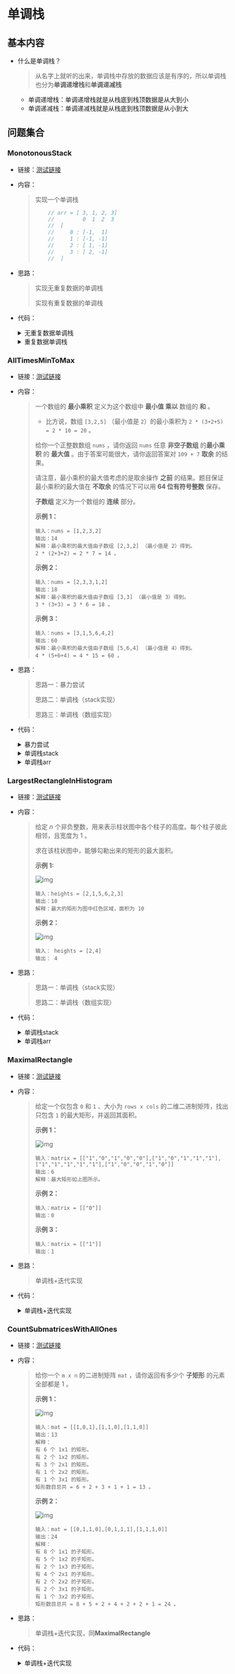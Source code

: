# 单调栈

## 基本内容

- 什么是单调栈？

  > 从名字上就听的出来，单调栈中存放的数据应该是有序的，所以单调栈也分为**单调递增栈**和**单调递减栈**

  - 单调递增栈：单调递增栈就是从栈底到栈顶数据是从大到小
  - 单调递减栈：单调递减栈就是从栈底到栈顶数据是从小到大


## 问题集合

### MonotonousStack

- 链接：<a href="https://github.com/xtpyip/blog-alogrithm/blob/main/alogrithm/src/main/java/blog/wstx/class25/Code01_MonotonousStack.java">测试链接</a>

- 内容：

  > 实现一个单调栈
  >
  > ```java
  >     // arr = [ 3, 1, 2, 3]
  >     //         0  1  2  3
  >     //  [
  >     //     0 : [-1,  1]
  >     //     1 : [-1, -1]
  >     //     2 : [ 1, -1]
  >     //     3 : [ 2, -1]
  >     //  ]
  > ```

- 思路：

  > 实现无重复数据的单调栈
  >
  > 实现有重复数据的单调栈
  
- 代码：

  <details>
  <summary>无重复数据单调栈</summary>
  <p> - 单调栈</p>
  <pre><code>	public static int[][] getNearLessNoRepeat(int[] arr) {  // 无重复数据的单调栈
          // res[i][0]为 > arr[i] 的左侧下标，不存在则为-1
          // res[i][1]为 > arr[i] 的右侧下标，不存在则为-1
          int[][] res = new int[arr.length][2];
          // 存储下标
          Stack<Integer> stack = new Stack<Integer>();
          for (int i = 0; i < arr.length; i++) {
              while (!stack.isEmpty() && arr[stack.peek()] > arr[i]){
                  Integer index = stack.pop();
                  res[index][0] = stack.isEmpty() ? -1 : stack.peek();
                  res[index][1] = i;
              }
              stack.push(i);
          }
          // 还有元素未出栈,则剩余的元素的右全为-1
          while (!stack.isEmpty()) {
              Integer cur = stack.pop();
              res[cur][0] = stack.isEmpty() ? -1 : stack.peek();
              res[cur][1] = -1;
          }
          return res;
      }</code>  </pre>
  </details>
  
  <details>
  <summary>重复数据单调栈</summary>
  <p> - 单调栈</p>
  <pre><code>	// 存在重复值时
      public static int[][] getNearLess(int[] arr) {
          int[][] res = new int[arr.length][2];
          Stack<List<Integer>> stack = new Stack<>();
          for (int i = 0; i < arr.length; i++) {
              while (!stack.isEmpty() && arr[stack.peek().get(0)] > arr[i]) {
                  List<Integer> popValue = stack.pop();
                  for (int j = 0; j < popValue.size(); j++) {
                      Integer index = popValue.get(j);
                      res[index][0] = stack.isEmpty() ? -1 : stack.peek().get(stack.peek().size()-1);
                      res[index][1] = i;
                  }
              }
              if(!stack.isEmpty() && arr[i] == arr[stack.peek().get(0)]){
                  stack.peek().add(i);
              }else{
                  ArrayList<Integer> next = new ArrayList<>();
                  next.add(i);
                  stack.push(next);
              }
          }
          while (!stack.isEmpty()) {
              List<Integer> popValue = stack.pop();
              for (int j = 0; j < popValue.size(); j++) {
                  Integer index = popValue.get(j);
                  res[index][0] = stack.isEmpty() ? -1 : stack.peek().get(stack.peek().size()-1);
                  res[index][1] = -1;
              }
          }
          return res;
      }</code>  </pre>
  </details>

### AllTimesMinToMax

- 链接：<a href="https://leetcode.cn/problems/maximum-subarray-min-product/description/">测试链接</a>

- 内容：

  > 一个数组的 **最小乘积** 定义为这个数组中 **最小值** **乘以** 数组的 **和** 。
  >
  > - 比方说，数组 `[3,2,5]` （最小值是 `2`）的最小乘积为 `2 * (3+2+5) = 2 * 10 = 20` 。
  >
  > 给你一个正整数数组 `nums` ，请你返回 `nums` 任意 **非空子数组** 的**最小乘积** 的 **最大值** 。由于答案可能很大，请你返回答案对 `109 + 7` **取余** 的结果。
  >
  > 请注意，最小乘积的最大值考虑的是取余操作 **之前** 的结果。题目保证最小乘积的最大值在 **不取余** 的情况下可以用 **64 位有符号整数** 保存。
  >
  > **子数组** 定义为一个数组的 **连续** 部分。
  >
  > **示例 1：**
  >
  > ```
  > 输入：nums = [1,2,3,2]
  > 输出：14
  > 解释：最小乘积的最大值由子数组 [2,3,2] （最小值是 2）得到。
  > 2 * (2+3+2) = 2 * 7 = 14 。
  > ```
  >
  > **示例 2：**
  >
  > ```
  > 输入：nums = [2,3,3,1,2]
  > 输出：18
  > 解释：最小乘积的最大值由子数组 [3,3] （最小值是 3）得到。
  > 3 * (3+3) = 3 * 6 = 18 。
  > ```
  >
  > **示例 3：**
  >
  > ```
  > 输入：nums = [3,1,5,6,4,2]
  > 输出：60
  > 解释：最小乘积的最大值由子数组 [5,6,4] （最小值是 4）得到。
  > 4 * (5+6+4) = 4 * 15 = 60 。
  > ```

- 思路：

  > 思路一：暴力尝试 
  >
  > 思路二：单调栈（stack实现）
  >
  > 思路三：单调栈（数组实现）

- 代码：

  <details>
  <summary>暴力尝试</summary>
  <p> - 最小乘积的最大值</p>
  <pre><code>	public static int max1(int[] arr) {
  		int max = Integer.MIN_VALUE;
  		for (int i = 0; i < arr.length; i++) {
  			for (int j = i; j < arr.length; j++) {
  				int minNum = Integer.MAX_VALUE;
  				int sum = 0;
  				for (int k = i; k <= j; k++) {
  					sum += arr[k];
  					minNum = Math.min(minNum, arr[k]);
  				}
  				max = Math.max(max, minNum * sum);
  			}
  		}
  		return max;
  	}</code>  </pre>
  </details>

  <details>
  <summary>单调栈stack</summary>
  <p> - 最小乘积的最大值</p>
  <pre><code>// 当值出栈时，我们可以得到其左右边界，及以此为最小值的最大范围
  	public static int max2(int[] arr) {
  		int ans = Integer.MIN_VALUE, n = arr.length;
  		int[] help = new int[n];
  		help[0] = arr[0];
  		for (int i = 1; i < n; i++) {
  			help[i] += help[i-1] + arr[i];
  		}
  		Stack<Integer> indexStack = new Stack<>();
  		for (int i = 0; i < n; i++) {
  			while (!indexStack.isEmpty() && arr[indexStack.peek()] >= arr[i]){
  				Integer j = indexStack.pop();
  				ans = Math.max(ans,(indexStack.isEmpty() ? help[i-1] : help[i-1] - help[indexStack.peek()]) * arr[j]);
  			}
  			indexStack.push(i);
  		}
  		while(!indexStack.isEmpty()){
  			Integer j = indexStack.pop();
  			ans = Math.max(ans,(indexStack.isEmpty() ? help[n-1] : help[n-1] - help[indexStack.peek()]) * arr[j]);
  		}
  		return ans;
  	}</code>  </pre>
  </details>

  <details>
  <summary>单调栈arr</summary>
  <p> - 最小乘积的最大值</p>
  <pre><code>public static int maxSumMinProduct(int[] arr) {
  		int size = arr.length;
  		long[] sums = new long[size];
  		sums[0] = arr[0];
  		for (int i = 1; i < size; i++) {
  			sums[i] = sums[i - 1] + arr[i];
  		}
  		long max = Long.MIN_VALUE;
  		int[] stack = new int[size];
  		int stackSize = 0;
  		for (int i = 0; i < size; i++) {
  			while (stackSize != 0 && arr[stack[stackSize - 1]] >= arr[i]) {
  				int j = stack[--stackSize];
  				max = Math.max(max,
  						(stackSize == 0 ? sums[i - 1] : (sums[i - 1] - sums[stack[stackSize - 1]])) * arr[j]);
  			}
  			stack[stackSize++] = i;
  		}
  		while (stackSize != 0) {
  			int j = stack[--stackSize];
  			max = Math.max(max,
  					(stackSize == 0 ? sums[size - 1] : (sums[size - 1] - sums[stack[stackSize - 1]])) * arr[j]);
  		}
  		return (int) (max % 1000000007);
  	}</code>  </pre>
  </details>

### LargestRectangleInHistogram

- 链接：<a href="https://leetcode.cn/problems/largest-rectangle-in-histogram/description/">测试链接</a>

- 内容：

  > 给定 *n* 个非负整数，用来表示柱状图中各个柱子的高度。每个柱子彼此相邻，且宽度为 1 。
  >
  > 求在该柱状图中，能够勾勒出来的矩形的最大面积。
  >
  > **示例 1:**
  >
  > ![img](https://assets.leetcode.com/uploads/2021/01/04/histogram.jpg)
  >
  > ```
  > 输入：heights = [2,1,5,6,2,3]
  > 输出：10
  > 解释：最大的矩形为图中红色区域，面积为 10
  > ```
  >
  > **示例 2：**
  >
  > ![img](https://assets.leetcode.com/uploads/2021/01/04/histogram-1.jpg)
  >
  > ```
  > 输入： heights = [2,4]
  > 输出： 4
  > ```

- 思路：

  > 思路一：单调栈（stack实现）
  >
  > 思路二：单调栈（数组实现）

- 代码：

  <details>
  <summary>单调栈stack</summary>
  <p> - 矩形的最大面积</p>
  <pre><code>	public static int largestRectangleArea1(int[] height) {
  		if (height == null || height.length == 0) {
  			return 0;
  		}
  		int maxArea = 0;
  		Stack<Integer> stack = new Stack<Integer>();
  		for (int i = 0; i < height.length; i++) {
  			while (!stack.isEmpty() && height[i] <= height[stack.peek()]) {
  				int j = stack.pop();
  				int k = stack.isEmpty() ? -1 : stack.peek();
  				int curArea = (i - k - 1) * height[j];
  				maxArea = Math.max(maxArea, curArea);
  			}
  			stack.push(i);
  		}
  		while (!stack.isEmpty()) {
  			int j = stack.pop();
  			int k = stack.isEmpty() ? -1 : stack.peek();
  			int curArea = (height.length - k - 1) * height[j];
  			maxArea = Math.max(maxArea, curArea);
  		}
  		return maxArea;
  	}</code>  </pre>
  </details>

  <details>
  <summary>单调栈arr</summary>
  <p> - 矩形的最大面积</p>
  <pre><code>public static int largestRectangleArea2(int[] height) {
  		if (height == null || height.length == 0) {
  			return 0;
  		}
  		int N = height.length;
  		int[] stack = new int[N];
  		int si = -1;
  		int maxArea = 0;
  		for (int i = 0; i < height.length; i++) {
  			while (si != -1 && height[i] <= height[stack[si]]) {
  				int j = stack[si--];
  				int k = si == -1 ? -1 : stack[si];
  				int curArea = (i - k - 1) * height[j];
  				maxArea = Math.max(maxArea, curArea);
  			}
  			stack[++si] = i;
  		}
  		while (si != -1) {
  			int j = stack[si--];
  			int k = si == -1 ? -1 : stack[si];
  			int curArea = (height.length - k - 1) * height[j];
  			maxArea = Math.max(maxArea, curArea);
  		}
  		return maxArea;
  	}</code>  </pre>
  </details>

### MaximalRectangle

- 链接：<a href="https://leetcode.cn/problems/maximal-rectangle/description/">测试链接</a>

- 内容：

  > 给定一个仅包含 `0` 和 `1` 、大小为 `rows x cols` 的二维二进制矩阵，找出只包含 `1` 的最大矩形，并返回其面积。
  >
  > **示例 1：**
  >
  > ![img](https://pic.leetcode.cn/1722912576-boIxpm-image.png)
  >
  > ```
  > 输入：matrix = [["1","0","1","0","0"],["1","0","1","1","1"],["1","1","1","1","1"],["1","0","0","1","0"]]
  > 输出：6
  > 解释：最大矩形如上图所示。
  > ```
  >
  > **示例 2：**
  >
  > ```
  > 输入：matrix = [["0"]]
  > 输出：0
  > ```
  >
  > **示例 3：**
  >
  > ```
  > 输入：matrix = [["1"]]
  > 输出：1
  > ```

- 思路：

  > 单调栈+迭代实现

- 代码：

  <details>
  <summary>单调栈+迭代实现</summary>
  <p> - 矩形的最大面积</p>
  <pre><code>public static int maximalRectangle(char[][] map) {
  		if (map == null || map.length == 0 || map[0].length == 0) return 0;
  		int maxArea = 0;
  		int m = map.length,n = map[0].length;
  		int[] height = new int[n];
  		for (int i = 0; i < m; i++) {
  			for (int j = 0; j < n; j++) {
  				height[j] = map[i][j] == '0' ? 0 : height[j] + 1;
  			}
  		    maxArea = Math.max(maxRecFromBottom(height),maxArea);
  		}
  		return maxArea;
  	}
  	// height是正方图数组
  	public static int maxRecFromBottom(int[] height) {
  		if (height == null || height.length == 0) {
  			return 0;
  		}
  		int maxArea = 0;
  		Stack<Integer> stack = new Stack<Integer>();
  		for (int i = 0; i < height.length; i++) {
  			while (!stack.isEmpty() && height[i] <= height[stack.peek()]) {
  				int j = stack.pop();
  				int k = stack.isEmpty() ? -1 : stack.peek();
  				int curArea = (i - k - 1) * height[j];
  				maxArea = Math.max(maxArea, curArea);
  			}
  			stack.push(i);
  		}
  		while (!stack.isEmpty()) {
  			int j = stack.pop();
  			int k = stack.isEmpty() ? -1 : stack.peek();
  			int curArea = (height.length - k - 1) * height[j];
  			maxArea = Math.max(maxArea, curArea);
  		}
  		return maxArea;
  	}</code>  </pre>
  </details>

### CountSubmatricesWithAllOnes

- 链接：<a href="https://leetcode.cn/problems/count-submatrices-with-all-ones/description/">测试链接</a>

- 内容：

  > 给你一个 `m x n` 的二进制矩阵 `mat` ，请你返回有多少个 **子矩形** 的元素全部都是 1 。
  >
  >  
  >
  > **示例 1：**
  >
  > ![img](https://assets.leetcode.com/uploads/2021/10/27/ones1-grid.jpg)
  >
  > ```
  > 输入：mat = [[1,0,1],[1,1,0],[1,1,0]]
  > 输出：13
  > 解释：
  > 有 6 个 1x1 的矩形。
  > 有 2 个 1x2 的矩形。
  > 有 3 个 2x1 的矩形。
  > 有 1 个 2x2 的矩形。
  > 有 1 个 3x1 的矩形。
  > 矩形数目总共 = 6 + 2 + 3 + 1 + 1 = 13 。
  > ```
  >
  > **示例 2：**
  >
  > ![img](https://assets.leetcode.com/uploads/2021/10/27/ones2-grid.jpg)
  >
  > ```
  > 输入：mat = [[0,1,1,0],[0,1,1,1],[1,1,1,0]]
  > 输出：24
  > 解释：
  > 有 8 个 1x1 的子矩形。
  > 有 5 个 1x2 的子矩形。
  > 有 2 个 1x3 的子矩形。
  > 有 4 个 2x1 的子矩形。
  > 有 2 个 2x2 的子矩形。
  > 有 2 个 3x1 的子矩形。
  > 有 1 个 3x2 的子矩形。
  > 矩形数目总共 = 8 + 5 + 2 + 4 + 2 + 2 + 1 = 24 。
  > ```

- 思路：

  > 单调栈+迭代实现，同**MaximalRectangle**

- 代码：

  <details>
  <summary>单调栈+迭代实现</summary>
  <p> - 子矩阵的数量</p>
  <pre><code>public static int numSubmat(int[][] mat) {
  		if (mat == null || mat.length == 0 || mat[0].length == 0) {
  			return 0;
  		}
  		int nums = 0;
  		int[] height = new int[mat[0].length];
  		for (int i = 0; i < mat.length; i++) {
  			for (int j = 0; j < mat[0].length; j++) {
  				height[j] = mat[i][j] == 0 ? 0 : height[j] + 1;
  			}
  			nums += countFromBottom(height);
  		}
  		return nums;

  	}
  	// 比如
  	//              1
  	//              1
  	//              1         1
  	//    1         1         1
  	//    1         1         1
  	//    1         1         1
  	//             
  	//    2  ....   6   ....  9
  	// 如上图，假设在6位置，1的高度为6
  	// 在6位置的左边，离6位置最近、且小于高度6的位置是2，2位置的高度是3
  	// 在6位置的右边，离6位置最近、且小于高度6的位置是9，9位置的高度是4
  	// 此时我们求什么？
  	// 1) 求在3~8范围上，必须以高度6作为高的矩形，有几个？
  	// 2) 求在3~8范围上，必须以高度5作为高的矩形，有几个？
  	// 也就是说，<=4的高度，一律不求
  	// 那么，1) 求必须以位置6的高度6作为高的矩形，有几个？
  	// 3..3  3..4  3..5  3..6  3..7  3..8
  	// 4..4  4..5  4..6  4..7  4..8
  	// 5..5  5..6  5..7  5..8
  	// 6..6  6..7  6..8
  	// 7..7  7..8
  	// 8..8
  	// 这么多！= 21 = (9 - 2 - 1) * (9 - 2) / 2
  	// 这就是任何一个数字从栈里弹出的时候，计算矩形数量的方式
  	public static int countFromBottom(int[] height) {
  		if (height == null || height.length == 0) {
  			return 0;
  		}
  		int nums = 0;
  		int[] stack = new int[height.length];
  		int si = -1;
  		for (int i = 0; i < height.length; i++) {
  			while (si != -1 && height[stack[si]] >= height[i]) {
  				int cur = stack[si--];
  				if (height[cur] > height[i]) {
  					int left = si == -1 ? -1 : stack[si];
  					int n = i - left - 1;
  					int down = Math.max(left == -1 ? 0 : height[left], height[i]);
  					nums += (height[cur] - down) * num(n);
  				}
  	
  			}
  			stack[++si] = i;
  		}
  		while (si != -1) {
  			int cur = stack[si--];
  			int left = si == -1  ? -1 : stack[si];
  			int n = height.length - left - 1;
  			int down = left == -1 ? 0 : height[left];
  			nums += (height[cur] - down) * num(n);
  		}
  		return nums;
  	}
  	public static int num(int n) {
  		return ((n * (1 + n)) >> 1);
  	}</code>  </pre>
  </details>